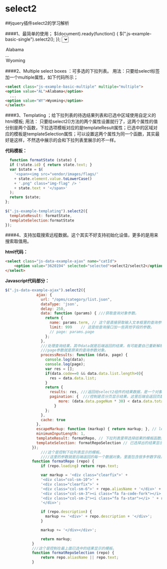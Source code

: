 # select2
##jquery插件select2的学习解析

####1、最简单的使用；
  $(document).ready(function() {
  $(".js-example-basic-single").select2();
});
<select class="js-example-basic-single">
  <option value="1">Alabama</option>
    ...
  <option value="2">Wyoming</option>
</select>

####2、Multiple select boxes ：可多选的下拉列表。
  用法：只要给select标签加一个multiple属性，如下代码所示；
  ```html
  <select class="js-example-basic-multiple" multiple="multiple">
  <option value="AL">Alabama</option>
    ...
  <option value="WY">Wyoming</option>
</select>
```

####3、Templating ；给下拉列表的待选结果列表和已选中区域使用自定义的html模板;
  用法： 只要给select2()方法的两个属性设置就行了，这两个属性的值分别是两个函数，下拉选项模板对应的是templateResult属性；已选中的区域对应的模板是templateSelection属性；可以设置这两个属性为同一个函数，其实最好是这样，不然选中展示的会和下拉列表里展示的不一样。
  
**代码模板：**
```javascript
  function formatState (state) {
  if (!state.id) { return state.text; }
  var $state = $(
    '<span><img src="vendor/images/flags/' 
    + state.element.value.toLowerCase() 
    + '.png" class="img-flag" /> ' 
    + state.text + '</span>'
  );
  return $state;
};
 
$(".js-example-templating").select2({
  templateResult: formatState,
  templateSelection:formatState
});
```

####4、支持加载搜索远程数据。这个其实不好支持初始化设值，更多的是用来搜索取值用。

**html代码：**
```html
<select class="js-data-example-ajax" name="catId">
	<option value="3620194" selected="selected">select2/select2</option>
</select>
```
**Javascript代码部分：**
```javascript
$(".js-data-example-ajax").select2({
		      ajax: {
		        url: "/opms/category/list.json",
		        dataType: 'json',
		        delay: 250,
		        data: function (params) { ///获取查询对象参数。
		          return {
		            name: params.term, // 这个是直接获取输入文本框里的查询参数。
		            limit: 999    // 这是给查询接口加一些其他字段的参数。
		            // page: params.page
		          };
		        },
		        ///处理查询结果，其中data就是后端返回的结果，有可能要自己重新解析一下。
		        ///page参数就是原来的查询参数对象。
		        processResults: function (data, page) {
		          console.log(data);
		          console.log(page);
		          var res = [];
		          if(data.code==0 && data.data.list.length>0){
		          	res = data.data.list;
		          }
		          return {
		            results: res, ///返回给select2组件的结果数据，是一个对象数组。
		            pagination: {  ///控制是否分页显示结果。这里后端会返回页数和总个数。
			            more: (data.data.pageNum * 30) < data.data.totalCount
			          }
		          };
		        },
		        cache: true
		      },
		      escapeMarkup: function (markup) { return markup; }, // let our custom formatter work
		      minimumInputLength: 1,
		      templateResult: formatRepo, // 下拉列表里带选择结果的模板函数。
		      templateSelection: formatRepoSelection // 已选择出的结果显示的模板函数。
		    });
		    	///这个是控制下拉列表显示的模板。
		    	////这里的参数就是后端返回的每一个数据对象。里面包含很多参数字段。
			function formatRepo (repo) {
			    if (repo.loading) return repo.text;

			    var markup = '<div class="clearfix">' +
			    '<div clas="col-sm-10">' +
			    '<div class="clearfix">' +
			    '<div class="col-sm-6">' + repo.aliasName + '</div>' +
			    '<div class="col-sm-3"><i class="fa fa-code-fork"></i> ' + repo.name + '</div>' +
			    '<div class="col-sm-2"><i class="fa fa-star"></i> ' + repo.id + '</div>' +
			    '</div>';

			    if (repo.description) {
			      markup += '<div>' + repo.description + '</div>';
			    }

			    markup += '</div></div>';

			    return markup;
			}
			///这个是控制在最上面已选中的结果显示的模板。
			function formatRepoSelection (repo) {
				return repo.aliasName || repo.text;
			}
```




